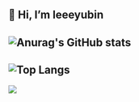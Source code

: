 👋 Hi, I’m leeeyubin
---
![Anurag's GitHub stats](https://github-readme-stats.vercel.app/api?username=leeeyubin&show_icons=true&theme=radical)
---
![Top Langs](https://github-readme-stats.vercel.app/api/top-langs/?username=leeeyubin&layout=compact&theme=dark)
---
<img src="https://img.shields.io/badge/JAVA-007396?style=for-the-badge&logo=java&logoColor=white">
